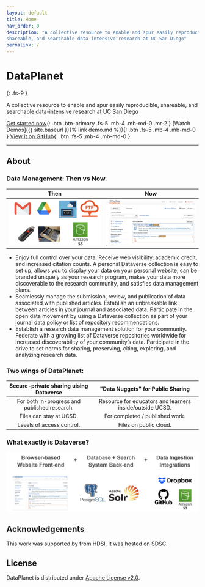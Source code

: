 ```yaml
---
layout: default
title: Home
nav_order: 0
description: "A collective resource to enable and spur easily reproducible,
shareable, and searchable data-intensive research at UC San Diego"
permalink: /
---
```


# DataPlanet
{: .fs-9 }

A collective resource to enable and spur easily reproducible,
shareable, and searchable data-intensive research at UC San Diego 

<!-- {: .fs-6 .fw-300 } -->

[Get started now](http://dataverse.dsmlp.ucsd.edu){: .btn .btn-primary .fs-5 .mb-4 .mb-md-0 .mr-2 } [Watch Demos]({{ site.baseurl }}{% link demo.md %}){: .btn .fs-5 .mb-4 .mb-md-0 } [View it on GitHub](https://github.com/ADALabUCSD/DataPlanet){: .btn .fs-5 .mb-4 .mb-md-0 }

---

## About 
### Data Management: Then vs Now.

Then |  Now
:-------------------------:|:-------------------------:
![](images/then.png)  |  ![](images/now.png)

- Enjoy full control over your data. Receive web visibility, academic credit, and increased citation counts. A personal Dataverse collection is easy to set up, allows you to display your data on your personal website, can be branded uniquely as your research program, makes your data more discoverable to the research community, and satisfies data management plans. 
- Seamlessly manage the submission, review, and publication of data associated with published articles. Establish an unbreakable link between articles in your journal and associated data. Participate in the open data movement by using a Dataverse collection as part of your journal data policy or list of repository recommendations.
- Establish a research data management solution for your community. Federate with a growing list of Dataverse repositories worldwide for increased discoverability of your community’s data. Participate in the drive to set norms for sharing, preserving, citing, exploring, and analyzing research data. 

### Two wings of DataPlanet:

Secure-private sharing uising Dataverse           |  "Data Nuggets" for Public Sharing
:-------------------------:|:-------------------------:
For both in-progress and published research. | Resource for educators and learners inside/outside UCSD.
Files can stay at UCSD. | For completed / published work.
 Levels of access control. | Files on public cloud.

### What exactly is Dataverse?
![](images/tech.png)


## Acknowledgements

This work was supported by from HDSI. It was hosted on SDSC. 

## License

DataPlanet is distributed under [Apache License v2.0](https://github.com/ADALabUCSD/DataPlanet/blob/master/LICENSE).

<!-- ### Contributing

When contributing to this repository, please first discuss the change you wish to make via issue,
email, or any other method with the owners of this repository before making a change. Read more about becoming a contributor in [our GitHub repo](https://github.com/just-the-docs/just-the-docs#contributing).

#### Thank you to the contributors of Just the Docs!

<ul class="list-style-none">
{% for contributor in site.github.contributors %}
  <li class="d-inline-block mr-1">
     <a href="{{ contributor.html_url }}"><img src="{{ contributor.avatar_url }}" width="32" height="32" alt="{{ contributor.login }}"/></a>
  </li>
{% endfor %}
</ul>

### Code of Conduct

Just the Docs is committed to fostering a welcoming community.

[View our Code of Conduct](https://github.com/just-the-docs/just-the-docs/tree/main/CODE_OF_CONDUCT.md) on our GitHub repository. -->
